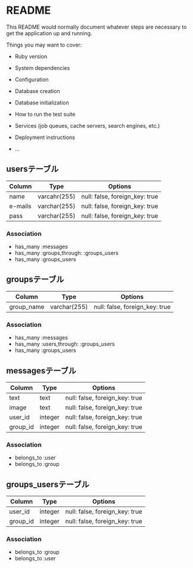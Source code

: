 # README

This README would normally document whatever steps are necessary to get the
application up and running.

Things you may want to cover:

* Ruby version

* System dependencies

* Configuration

* Database creation

* Database initialization

* How to run the test suite

* Services (job queues, cache servers, search engines, etc.)

* Deployment instructions

* ...
## usersテーブル

|Column|Type|Options|
|------|----|-------|
|name|varcahr(255)|null: false, foreign_key: true|
|e-mails|varchar(255)|null: false, foreign_key: true|
|pass|varchar(255)|null: false, foreign_key: true|

### Association
- has_many :messages
- has_many :groups,through: :groups_users
- has_many :groups_users

## groupsテーブル

|Column|Type|Options|
|------|----|-------|
|group_name|varchar(255)|null: false, foreign_key: true|

### Association
- has_many :messages
- has_many :users,through: :groups_users
- has_many :groups_users

## messagesテーブル

|Column|Type|Options|
|------|----|-------|
|text|text|null: false, foreign_key: true|
|image|text|null: false, foreign_key: true|
|user_id|integer|null: false, foreign_key: true|
|group_id|integer|null: false, foreign_key: true|

### Association
- belongs_to :user
- belongs_to :group


## groups_usersテーブル

|Column|Type|Options|
|------|----|-------|
|user_id|integer|null: false, foreign_key: true|
|group_id|integer|null: false, foreign_key: true|

### Association
- belongs_to :group
- belongs_to :user
